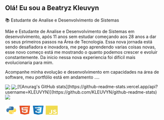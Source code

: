 ## Olá! Eu sou a Beatryz Kleuvyn

 📚 Estudante de Analise e Desenvolvimento de Sistemas 

Mãe e Estudante de Analise e Desenvolvimento de Sistemas em desenvolvimento, após 11 anos sem estudar começando aos 28 anos a dar os seus primeiros passos na Área de Tecnologia.
Essa nova jornada está sendo desafiadora e inovadora, me pego aprendendo varias coisas novas, esse novo começo está me mostrando o quanto podemos crescer e evoluir constantemente.
Da inicio nessa nova experiencia foi difícil mais evolucionaria para mim.

Acompanhe minha evolução e desenvolvimento em capacidades na área de software, meu portfólio está em andamento ....

<picture>
<source 
  srcset="https://github-readme-stats.vercel.app/api?username=KLEUVYN&show_icons=true&theme=synthwave"
  media="(prefers-color-scheme: dark)"![image](https://user-images.githubusercontent.com/121393887/218644017-71e889f7-0765-447b-89bd-6b69ffc7a92f.png)![image](https://user-images.githubusercontent.com/121393887/218644020-1130b3f1-29f2-4b21-943e-ad75e18ca4d0.png)
[![Top Langs](https://github-readme-stats.vercel.app/api/top-langs/?username=KLEUVYN&hide_progress=true)](https://github.com/KLEUVYN/github-readme-stats)
[![Readme Card](https://github-readme-stats.vercel.app/api/pin/?username=KLEUVYN&repo=github-readme-stats)](https://github.com/KLEUVYN/github-readme-stats)
<a href="https://github.com/KLEUVYN/github-readme-stats">
  <img align="center" src="https://github-readme-stats.vercel.app/api/pin/?username=KLEUVYN&repo=github-readme-stats" />
</a>
<a href="https://github.com/KLEUVYN/convoychat">
  <img align="center" src="https://github-readme-stats.vercel.app/api/pin/?username=KLEUVYN&repo=convoychat" />
</a>
[![Anurag's GitHub stats](https://github-readme-stats.vercel.app/api?username=KLEUVYN)](https://github.com/KLEUVYN/github-readme-stats)

<picture>
<source 
  srcset="https://github-readme-stats.vercel.app/api?username=KLEUVYN&show_icons=true&theme=dark"
  media="(prefers-color-scheme: dark)"
/>
<source
  srcset="https://github-readme-stats.vercel.app/api?username=KLEUVYN&show_icons=true"
  media="(prefers-color-scheme: light), (prefers-color-scheme: no-preference)"
/>
<img src="https://github-readme-stats.vercel.app/api?username=KLEUVYN&show_icons=true" /
</picture>
        
       
        
<div
style="display: inline_block"><br>
<img align="center" alt="Rafa-Python" height="30" width="40" src="https://raw.githubusercontent.com/devicons/devicon/master/icons/python/python-original.svg">
  <img align="center" alt="Rafa-HTML" height="30" width="40" src="https://raw.githubusercontent.com/devicons/devicon/master/icons/html5/html5-original.svg">
  <img align="center" alt="Rafa-CSS" height="30" width="40" src="https://raw.githubusercontent.com/devicons/devicon/master/icons/css3/css3-original.svg">
 <img align="center" alt="Rafa-Js" height="30" width="40" src="https://raw.githubusercontent.com/devicons/devicon/master/icons/javascript/javascript-plain.svg">
</div>

